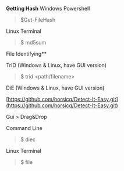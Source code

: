 
 
**Getting Hash**
Windows Powershell

>$Get-FileHash <filename>

Linux Terminal

>$ md5sum <filename>


File Identifying**

TrID (Windows & Linux, have GUI version)

>$ trid <path/filename>

DiE (Windows & Linux, have GUI version)

[https://github.com/horsicq/Detect-It-Easy.git](https://github.com/horsicq/Detect-It-Easy.git)

Gui > Drag&Drop

Command Line

>$ diec <argument> <filename>

Linux Terminal

>$ file <filename>


